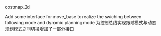 costmap_2d

Add some interface for move_base to realize the swiching between following mode and dynamic planning mode
为控制总线实现跟随模式与动态规划模式之间切换增加了一部分接口
